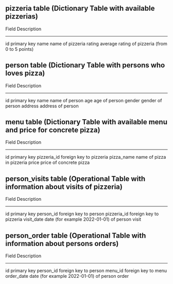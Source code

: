 pizzeria table (Dictionary Table with available pizzerias)
------------------------------------------------------------
   Field        Description
--------------- -----------------------------------------
   id            primary key
   name          name of pizzeria
   rating        average rating of pizzeria (from 0 to 5 points)

person table (Dictionary Table with persons who loves pizza)
------------------------------------------------------------

   Field        Description
--------------- -----------------------------------------
   id            primary key
   name          name of person
   age           age of person
   gender        gender of person
   address       address of person

menu table (Dictionary Table with available menu and price for concrete pizza)
-----------------------------------------------------------------------------

   Field        Description
--------------- -----------------------------------------
   id            primary key
   pizzeria_id   foreign key to pizzeria
   pizza_name    name of pizza in pizzeria
   price         price of concrete pizza

person_visits table (Operational Table with information about visits of pizzeria)
----------------------------------------------------------------------------------

   Field        Description
--------------- -----------------------------------------
   id            primary key
   person_id     foreign key to person
   pizzeria_id   foreign key to pizzeria
   visit_date    date (for example 2022-01-01) of person visit

person_order table (Operational Table with information about persons orders)
----------------------------------------------------------------------------

   Field        Description
--------------- -----------------------------------------
   id            primary key
   person_id     foreign key to person
   menu_id       foreign key to menu
   order_date    date (for example 2022-01-01) of person order
